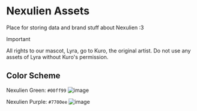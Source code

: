 # Nexulien Assets

Place for storing data and brand stuff about Nexulien :3

> [!IMPORTANT]
> All rights to our mascot, Lyra, go to Kuro, the original artist. Do not use any assets of Lyra without Kuro's permission.

## Color Scheme

Nexulien Green: `#00ff99` ![image](https://github.com/user-attachments/assets/fe795466-3f25-4bea-9e18-bb6090317ef3)

Nexulien Purple: `#7700ee` ![image](https://github.com/user-attachments/assets/a5928288-ad89-462a-b97d-07aa809c7873)

